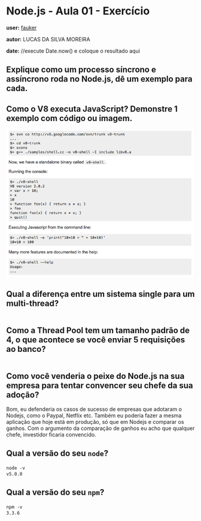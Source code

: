 # Node.js - Aula 01 - Exercício

**user:** [fauker](https://github.com/fauker)

**autor:** LUCAS DA SILVA MOREIRA

**date:** //execute Date.now() e coloque o resultado aqui

## Explique como um processo síncrono e assíncrono roda no Node.js, dê um exemplo para cada.

## Como o V8 executa JavaScript? Demonstre 1 exemplo com código ou imagem.

![v8](https://github.com/fauker/be-mean-instagram-nodejs/blob/master/images/v8-code.png)

## Qual a diferença entre um sistema single para um multi-thread?

```
```

## Como a Thread Pool tem um tamanho padrão de 4, o que acontece se você enviar 5 requisições ao banco?

```
```

## Como você venderia o peixe do Node.js na sua empresa para tentar convencer seu chefe da sua adoção?

Bom, eu defenderia os casos de sucesso de empresas que adotaram o Nodejs, como o Paypal, Netflix etc. Também eu poderia fazer a mesma aplicação que hoje está em produção, só que em Nodejs e comparar os ganhos. Com o argumento da comparação de ganhos eu acho que qualquer chefe, investidor ficaria convencido.

## Qual a versão do seu `node`?

```
node -v
v5.0.0
```

## Qual a versão do seu `npm`?

```
npm -v
3.3.6
```